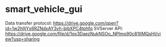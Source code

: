 # smart_vehicle_gui
Data transfer protocol: https://drive.google.com/open?id=1w2hIIjYx6RZNdxAY3vh-bjbXPC4tphfq
SVServer API: https://drive.google.com/file/d/1qx3DaezNukNSOo_NPlmo90c81tIMQsHI/view?usp=sharing
